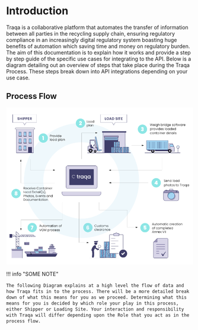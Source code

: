 # Introduction 

Traqa is a collaborative platform that automates the transfer of information between all parties in the recycling supply chain, ensuring regulatory compliance in an increasingly digital regulatory system boasting huge benefits of automation which saving time and money on regulatory burden.
The aim of this documentation is to explain how it works and provide a step by step guide of the specific use cases for integrating to the API. Below is a diagram detailing out an overview of steps that take place during the Traqa Process. These steps break down into API integrations depending on your use case.

## Process Flow

![alt text](assets/images/process-flow.png)

!!! info "SOME NOTE"

    The following Diagram explains at a high level the flow of data and how Traqa fits in to the process. There will be a more detailed break down of what this means for you as we proceed. Determining what this means for you is decided by which role your play in this process, either Shipper or Loading Site. Your interaction and responsibility with Traqa will differ depending upon the Role that you act as in the process flow.

